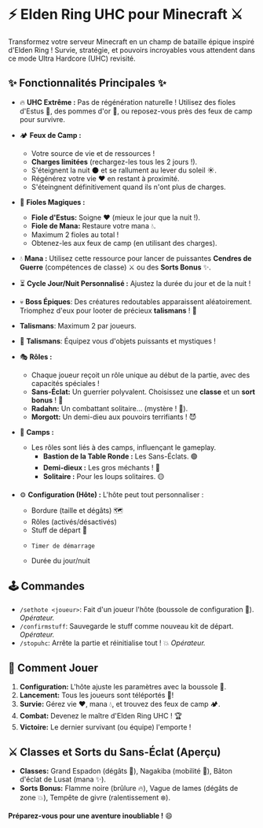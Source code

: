 # ⚡️ Elden Ring UHC pour Minecraft ⚔️

Transformez votre serveur Minecraft en un champ de bataille épique inspiré d'Elden Ring !  Survie, stratégie, et pouvoirs incroyables vous attendent dans ce mode Ultra Hardcore (UHC) revisité.

## ✨ Fonctionnalités Principales ✨

*   🔥 **UHC Extrême :**  Pas de régénération naturelle !  Utilisez des fioles d'Estus 🧪, des pommes d'or 🍎, ou reposez-vous près des feux de camp pour survivre.

*   🏕️ **Feux de Camp :**
    *   Votre source de vie et de ressources !
    *   **Charges limitées** (rechargez-les tous les 2 jours !).
    *   S'éteignent la nuit 🌑 et se rallument au lever du soleil ☀️.
    *    Régénérez votre vie ❤️ en restant à proximité.
    *    S'éteingnent définitivement quand ils n'ont plus de charges.

*   🧪 **Fioles Magiques :**
    *   **Fiole d'Estus:** Soigne ❤️ (mieux le jour que la nuit !).
    *   **Fiole de Mana:** Restaure votre mana 💧.
    *   Maximum 2 fioles au total !
    *   Obtenez-les aux feux de camp (en utilisant des charges).

*   💧 **Mana :** Utilisez cette ressource pour lancer de puissantes **Cendres de Guerre** (compétences de classe) ⚔️ ou des **Sorts Bonus** ✨.

*  ⏳ **Cycle Jour/Nuit Personnalisé :** Ajustez la durée du jour et de la nuit !

*   💀 **Boss Épiques**: Des créatures redoutables apparaissent aléatoirement. Triomphez d'eux pour looter de précieux **talismans** ! 💍
*	**Talismans**: Maximum 2 par joueurs.

*   💍 **Talismans**: Équipez vous d'objets puissants et mystiques !

*   🎭 **Rôles :**
    *   Chaque joueur reçoit un rôle unique au début de la partie, avec des capacités spéciales !
    *   **Sans-Éclat:**  Un guerrier polyvalent. Choisissez une **classe** et un **sort bonus** ! 💪
    *   **Radahn:**  Un combattant solitaire... (mystère ! 🤔).
    *   **Morgott:**  Un demi-dieu aux pouvoirs terrifiants ! 😈

*   🤝 **Camps :**
    *   Les rôles sont liés à des camps, influençant le gameplay.
        *   **Bastion de la Table Ronde :**  Les Sans-Éclats. 🟢
        *   **Demi-dieux :** Les gros méchants ! 🔴
        *   **Solitaire :**  Pour les loups solitaires. 🟡

*   ⚙️ **Configuration (Hôte) :** L'hôte peut tout personnaliser :
    *   Bordure (taille et dégâts) 🗺️
    *   Rôles (activés/désactivés)
    *   Stuff de départ 🎒
    *	  Timer de démarrage
    *   Durée du jour/nuit

## 🕹️ Commandes

*   `/sethote <joueur>`:  Fait d'un joueur l'hôte (boussole de configuration 🧭). *Opérateur.*
*   `/confirmstuff`:  Sauvegarde le stuff comme nouveau kit de départ. *Opérateur.*
*   `/stopuhc`:  Arrête la partie et réinitialise tout ! 💥 *Opérateur.*

## 🚀 Comment Jouer

1.  **Configuration:** L'hôte ajuste les paramètres avec la boussole 🧭.
2.  **Lancement:**  Tous les joueurs sont téléportés 🌠!
3.  **Survie:** Gérez vie ❤️, mana 💧, et trouvez des feux de camp 🏕️.
4.  **Combat:** Devenez le maître d'Elden Ring UHC ! 🏆
5.  **Victoire:** Le dernier survivant (ou équipe) l'emporte !

## ⚔️ Classes et Sorts du Sans-Éclat (Aperçu)

*   **Classes:** Grand Espadon (dégâts 💪), Nagakiba (mobilité 💨), Bâton d'éclat de Lusat (mana ✨).
*   **Sorts Bonus:** Flamme noire (brûlure 🔥), Vague de lames (dégâts de zone 💥), Tempête de givre (ralentissement ❄️).

**Préparez-vous pour une aventure inoubliable !** 😄

